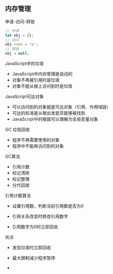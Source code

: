 ## 内存管理

申请-访问-释放

```js
// 申请
let obj = {};
// 访问
obj.name = 'w';
// 释放
obj = null;
```



JavaScript中的垃圾

+ JavaScript中内存管理是自动的
+ 对象不再被引用时是垃圾
+ 对象不能从根上访问到时是垃圾

JavaScript可达对象

+ 可以访问到的对象就是可达对象（引用、作用域链）
+ 可达的标准是从根出发是否能够被找到
+ JavaScript中的根就可以理解为全局变量对象



GC 垃圾回收

+ 程序不再需要使用的对象
+ 程序中不能再访问到的对象

GC算法

+ 引用计数
+ 标记清除
+ 标记整理
+ 分代回收



引用计数算法

+ 设置引用数，判断当前引用数是否为0

+ 引用关系改变时修改引用数字

+ 引用数字为0时立即回收

优点

+ 发现垃圾时立即回收

+ 最大限制减少程序暂停
+ 